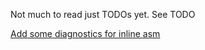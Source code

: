 Not much to read just TODOs yet.
See TODO

[Add some diagnostics for inline asm](https://github.com/CHIP-SPV/chipStar/pull/1018)
